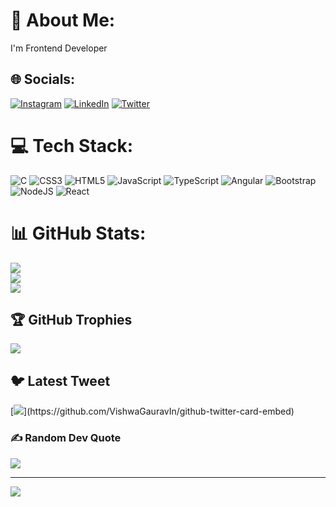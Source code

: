 # 💫 About Me:
I'm Frontend Developer


## 🌐 Socials:
[![Instagram](https://img.shields.io/badge/Instagram-%23E4405F.svg?logo=Instagram&logoColor=white)](https://instagram.com/halilemre.t) [![LinkedIn](https://img.shields.io/badge/LinkedIn-%230077B5.svg?logo=linkedin&logoColor=white)](https://linkedin.com/in/halilemret) [![Twitter](https://img.shields.io/badge/Twitter-%231DA1F2.svg?logo=Twitter&logoColor=white)](https://twitter.com/halilemret_) 

# 💻 Tech Stack:
![C](https://img.shields.io/badge/c-%2300599C.svg?style=for-the-badge&logo=c&logoColor=white) ![CSS3](https://img.shields.io/badge/css3-%231572B6.svg?style=for-the-badge&logo=css3&logoColor=white) ![HTML5](https://img.shields.io/badge/html5-%23E34F26.svg?style=for-the-badge&logo=html5&logoColor=white) ![JavaScript](https://img.shields.io/badge/javascript-%23323330.svg?style=for-the-badge&logo=javascript&logoColor=%23F7DF1E) ![TypeScript](https://img.shields.io/badge/typescript-%23007ACC.svg?style=for-the-badge&logo=typescript&logoColor=white) ![Angular](https://img.shields.io/badge/angular-%23DD0031.svg?style=for-the-badge&logo=angular&logoColor=white) ![Bootstrap](https://img.shields.io/badge/bootstrap-%23563D7C.svg?style=for-the-badge&logo=bootstrap&logoColor=white) ![NodeJS](https://img.shields.io/badge/node.js-6DA55F?style=for-the-badge&logo=node.js&logoColor=white) ![React](https://img.shields.io/badge/react-%2320232a.svg?style=for-the-badge&logo=react&logoColor=%2361DAFB)
# 📊 GitHub Stats:
![](https://github-readme-stats.vercel.app/api?username=halilemretopaloglu&theme=great-gatsby&hide_border=true&include_all_commits=true&count_private=true)<br/>
![](https://github-readme-streak-stats.herokuapp.com/?user=halilemretopaloglu&theme=great-gatsby&hide_border=true)<br/>
![](https://github-readme-stats.vercel.app/api/top-langs/?username=halilemretopaloglu&theme=great-gatsby&hide_border=true&include_all_commits=true&count_private=true&layout=compact)

## 🏆 GitHub Trophies
![](https://github-profile-trophy.vercel.app/?username=halilemretopaloglu&theme=onestar&no-frame=false&no-bg=false&margin-w=4)

## 🐦 Latest Tweet
[![](https://gtce.itsvg.in/api?username=halilemret_)](https://github.com/VishwaGauravIn/github-twitter-card-embed)

### ✍️ Random Dev Quote
![](https://quotes-github-readme.vercel.app/api?type=horizontal&theme=radical)

---
[![](https://visitcount.itsvg.in/api?id=halilemretopaloglu&icon=0&color=0)](https://visitcount.itsvg.in)

<!-- Proudly created with GPRM ( https://gprm.itsvg.in ) -->
